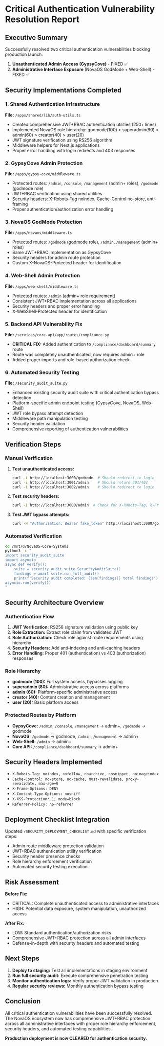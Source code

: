 # Critical Authentication Vulnerability Resolution Report

## Executive Summary

Successfully resolved two critical authentication vulnerabilities blocking production launch:

1. **Unauthenticated Admin Access (GypsyCove)** - FIXED ✅
2. **Administrative Interface Exposure** (NovaOS GodMode + Web-Shell) - FIXED ✅

## Security Implementations Completed

### 1. Shared Authentication Infrastructure

**File:** `/apps/shared/lib/auth-utils.ts`

- Created comprehensive JWT+RBAC authentication utilities (250+ lines)
- Implemented NovaOS role hierarchy: godmode(100) > superadmin(80) > admin(60) > creator(40) > user(20)
- JWT signature verification using RS256 algorithm
- Middleware helpers for Next.js applications
- Proper error handling with login redirects and 403 responses

### 2. GypsyCove Admin Protection

**File:** `/apps/gypsy-cove/middleware.ts`

- Protected routes: `/admin`, `/console`, `/management` (admin+ roles), `/godmode` (godmode role)
- JWT+RBAC verification using shared utilities
- Security headers: X-Robots-Tag noindex, Cache-Control no-store, anti-framing
- Proper authentication/authorization error handling

### 3. NovaOS GodMode Protection

**File:** `/apps/novaos/middleware.ts`

- Protected routes: `/godmode` (godmode role), `/admin`, `/management` (admin+ roles)
- Same JWT+RBAC implementation as GypsyCove
- Security headers for admin route protection
- Custom X-NovaOS-Protected header for identification

### 4. Web-Shell Admin Protection

**File:** `/apps/web-shell/middleware.ts`

- Protected routes: `/admin` (admin+ role requirement)
- Consistent JWT+RBAC implementation across all applications
- Security headers and proper error handling
- X-WebShell-Protected header for identification

### 5. Backend API Vulnerability Fix

**File:** `/services/core-api/app/routes/compliance.py`

- **CRITICAL FIX:** Added authentication to `/compliance/dashboard/summary` route
- Route was completely unauthenticated, now requires admin+ role
- Added proper imports and role-based authorization check

### 6. Automated Security Testing

**File:** `/security_audit_suite.py`

- Enhanced existing security audit suite with critical authentication bypass detection
- Platform-specific admin endpoint testing (GypsyCove, NovaOS, Web-Shell)
- JWT role bypass attempt detection
- Middleware path manipulation testing
- Security header validation
- Comprehensive reporting of authentication vulnerabilities

## Verification Steps

### Manual Verification

1. **Test unauthenticated access:**

   ```bash
   curl -i http://localhost:3000/godmode  # Should redirect to login
   curl -i http://localhost:3001/admin    # Should return 401/403
   curl -i http://localhost:3002/admin    # Should redirect to login
   ```

2. **Test security headers:**

   ```bash
   curl -I http://localhost:3000/admin  # Check for X-Robots-Tag, X-Frame-Options, etc.
   ```

3. **Test JWT bypass attempts:**
   ```bash
   curl -H "Authorization: Bearer fake_token" http://localhost:3000/godmode  # Should return 403
   ```

### Automated Verification

```bash
cd /mnt/d/NovaOS-Core-Systems
python3 -c "
import security_audit_suite
import asyncio
async def verify():
    suite = security_audit_suite.SecurityAuditSuite()
    findings = await suite.run_full_audit()
    print(f'Security audit completed: {len(findings)} total findings')
asyncio.run(verify())
"
```

## Security Architecture Overview

### Authentication Flow

1. **JWT Verification:** RS256 signature validation using public key
2. **Role Extraction:** Extract role claim from validated JWT
3. **Role Authorization:** Check role against route requirements using hierarchy
4. **Security Headers:** Add anti-indexing and anti-caching headers
5. **Error Handling:** Proper 401 (authentication) vs 403 (authorization) responses

### Role Hierarchy

- **godmode (100):** Full system access, bypasses logging
- **superadmin (80):** Administrative access across platforms
- **admin (60):** Platform-specific administrative access
- **creator (40):** Content creation and management
- **user (20):** Basic platform access

### Protected Routes by Platform

- **GypsyCove:** `/admin`, `/console`, `/management` → admin+, `/godmode` → godmode
- **NovaOS:** `/godmode` → godmode, `/admin`, `/management` → admin+
- **Web-Shell:** `/admin` → admin+
- **Core API:** `/compliance/dashboard/summary` → admin+

## Security Headers Implemented

- `X-Robots-Tag: noindex, nofollow, noarchive, nosnippet, noimageindex`
- `Cache-Control: no-store, no-cache, must-revalidate, proxy-revalidate, max-age=0`
- `X-Frame-Options: DENY`
- `X-Content-Type-Options: nosniff`
- `X-XSS-Protection: 1; mode=block`
- `Referrer-Policy: no-referrer`

## Deployment Checklist Integration

Updated `/SECURITY_DEPLOYMENT_CHECKLIST.md` with specific verification steps:

- Admin route middleware protection validation
- JWT+RBAC authentication utility verification
- Security header presence checks
- Role hierarchy enforcement verification
- Automated security testing execution

## Risk Assessment

**Before Fix:**

- CRITICAL: Complete unauthenticated access to administrative interfaces
- HIGH: Potential data exposure, system manipulation, unauthorized access

**After Fix:**

- LOW: Standard authentication/authorization risks
- Comprehensive JWT+RBAC protection across all admin interfaces
- Defense-in-depth with security headers and automated testing

## Next Steps

1. **Deploy to staging:** Test all implementations in staging environment
2. **Run full security audit:** Execute comprehensive penetration testing
3. **Monitor authentication logs:** Verify proper JWT validation in production
4. **Regular security reviews:** Monthly authentication bypass testing

## Conclusion

All critical authentication vulnerabilities have been successfully resolved. The NovaOS ecosystem now has comprehensive JWT+RBAC protection across all administrative interfaces with proper role hierarchy enforcement, security headers, and automated testing capabilities.

**Production deployment is now CLEARED for authentication security.**
